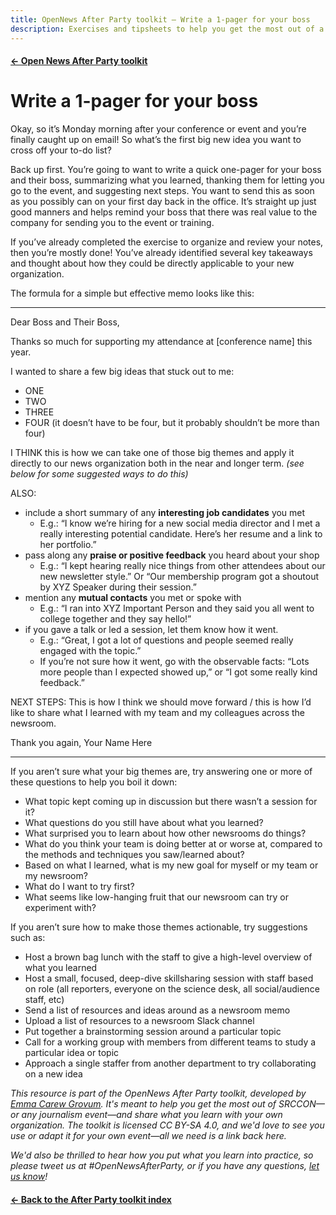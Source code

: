 ```yaml
---
title: OpenNews After Party toolkit — Write a 1-pager for your boss
description: Exercises and tipsheets to help you get the most out of a journalism event, then share what you learned when you get back home.
---
```


#### [&larr; Open News After Party toolkit](/share)
# Write a 1-pager for your boss

Okay, so it’s Monday morning after your conference or event and you’re finally caught up on email! So what’s the first big new idea you want to cross off your to-do list? 

Back up first. You’re going to want to write a quick one-pager for your boss and their boss, summarizing what you learned, thanking them for letting you go to the event, and suggesting next steps. You want to send this as soon as you possibly can on your first day back in the office. It’s straight up just good manners and helps remind your boss that there was real value to the company for sending you to the event or training. 

If you’ve already completed the exercise to organize and review your notes, then you’re mostly done! You’ve already identified several key takeaways and thought about how they could be directly applicable to your new organization. 

The formula for a simple but effective memo looks like this: 

____
Dear Boss and Their Boss, 

Thanks so much for supporting my attendance at [conference name] this year. 

I wanted to share a few big ideas that stuck out to me: 
* ONE 
* TWO
* THREE
* FOUR (it doesn’t have to be four, but it probably shouldn’t be more than four)

I THINK this is how we can take one of those big themes and apply it directly to our news organization both in the near and longer term. _(see below for some suggested ways to do this)_

ALSO:

* include a short summary of any **interesting job candidates** you met
    * E.g.: “I know we’re hiring for a new social media director and I met a really interesting potential candidate. Here’s her resume and a link to her portfolio.”
* pass along any **praise or positive feedback** you heard about your shop
    * E.g.: “I kept hearing really nice things from other attendees about our new newsletter style.” Or “Our membership program got a shoutout by XYZ Speaker during their session.” 
* mention any **mutual contacts** you met or spoke with 
    * E.g.: “I ran into XYZ Important Person and they said you all went to college together and they say hello!” 
* if you gave a talk or led a session, let them know how it went. 
    * E.g.: “Great, I got a lot of questions and people seemed really engaged with the topic.”
    * If you’re not sure how it went, go with the observable facts: “Lots more people than I expected showed up,” or “I got some really kind feedback.” 

NEXT STEPS: This is how I think we should move forward / this is how I’d like to share what I learned with my team and my colleagues across the newsroom. 

Thank you again, 
Your Name Here 
____

If you aren’t sure what your big themes are, try answering one or more of these questions to help you boil it down:

* What topic kept coming up in discussion but there wasn’t a session for it? 
* What questions do you still have about what you learned? 
* What surprised you to learn about how other newsrooms do things?
* What do you think your team is doing better at or worse at, compared to the methods and techniques you saw/learned about? 
* Based on what I learned, what is my new goal for myself or my team or my newsroom?
* What do I want to try first? 
* What seems like low-hanging fruit that our newsroom can try or experiment with? 

If you aren’t sure how to make those themes actionable, try suggestions such as: 

* Host a brown bag lunch with the staff to give a high-level overview of what you learned
* Host a small, focused, deep-dive skillsharing session with staff based on role (all reporters, everyone on the science desk, all social/audience staff, etc) 
* Send a list of resources and ideas around as a newsroom memo
* Upload a list of resources to a newsroom Slack channel 
* Put together a brainstorming session around a particular topic
* Call for a working group with members from different teams to study a particular idea or topic 
* Approach a single staffer from another department to try collaborating on a new idea



_This resource is part of the OpenNews After Party toolkit, developed by [Emma Carew Grovum](https://twitter.com/emmacarew). It's meant to help you get the most out of SRCCON—or any journalism event—and share what you learn with your own organization. The toolkit is licensed CC BY-SA 4.0, and we'd love to see you use or adapt it for your own event—all we need is a link back here._

_We'd also be thrilled to hear how you put what you learn into practice, so please tweet us at #OpenNewsAfterParty, or if you have any questions, [let us know](mailto:info@opennews.org)!_

#### [&larr; Back to the After Party toolkit index](/share)
